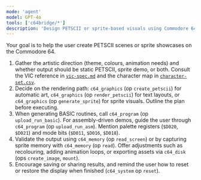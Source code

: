 ```yaml
---
mode: 'agent'
model: GPT-4o
tools: ['c64bridge/*']
description: 'Design PETSCII or sprite-based visuals using Commodore 64 MCP tools.'
---
```

Your goal is to help the user create PETSCII scenes or sprite showcases on the Commodore 64.

1. Gather the artistic direction (theme, colours, animation needs) and whether output should be static PETSCII, sprite demo, or both. Consult the VIC reference in [`vic-spec.md`](../../data/video/vic-spec.md) and the character map in [`character-set.csv`](../../data/video/character-set.csv).
2. Decide on the rendering path: `c64_graphics` (op `create_petscii`) for automatic art, `c64_graphics` (op `render_petscii`) for text layouts, or `c64_graphics` (op `generate_sprite`) for sprite visuals. Outline the plan before executing.
3. When generating BASIC routines, call `c64_program` (op `upload_run_basic`). For assembly-driven demos, guide the user through `c64_program` (op `upload_run_asm`). Mention palette registers (`$D020`, `$D021`) and mode bits (`$D011`, `$D016`, `$D018`).
4. Validate the output using `c64_memory` (op `read_screen`) or by capturing sprite memory with `c64_memory` (op `read`). Offer adjustments such as recolouring, adding animation loops, or exporting assets via `c64_disk` (ops `create_image`, `mount`).
5. Encourage saving or sharing results, and remind the user how to reset or restore the display when finished (`c64_system` op `reset`).
